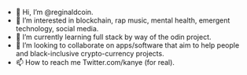 - 👋 Hi, I’m @reginaldcoin.
- 👀 I’m interested in blockchain, rap music, mental health, emergent technology, social media.
- 🌱 I’m currently learning full stack by way of the odin project.
- 💞️ I’m looking to collaborate on apps/software that aim to help people and black-inclusive crypto-currency projects.
- 📫 How to reach me Twitter.com/kanye (for real).

<!---
reginaldcoin/reginaldcoin is a ✨ special ✨ repository because its `README.md` (this file) appears on your GitHub profile.
You can click the Preview link to take a look at your changes.
--->

